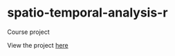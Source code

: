 # spatio-temporal-analysis-r
Course project

View the project [here](https://rksgis.github.io/spatio-temporal-analysis-r/spatio_temporal_amazon_project.html)

